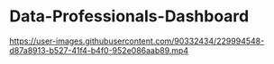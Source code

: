 # Data-Professionals-Dashboard
https://user-images.githubusercontent.com/90332434/229994548-d87a8913-b527-41f4-b4f0-952e086aab89.mp4
